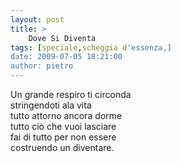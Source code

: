 ```yaml
---
layout: post
title: >
    Dove Si Diventa
tags: [speciale,scheggia d'essenza,]
date: 2009-07-05 18:21:00
author: pietro
---
```

Un grande respiro ti circonda<br/>stringendoti ala vita<br/>tutto attorno ancora dorme<br/>tutto ciò che vuoi lasciare<br/>fai di tutto per non essere<br/>costruendo un diventare.
